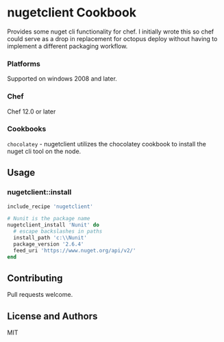 # nugetclient Cookbook

Provides some nuget cli functionality for chef. I initially wrote this so chef could serve as a drop in replacement for octopus deploy without having to implement a different packaging workflow.  

### Platforms

Supported on windows 2008 and later.

### Chef

Chef 12.0 or later

### Cookbooks
`chocolatey` - nugetclient utilizes the chocolatey cookbook to install the nuget cli tool on the node. 

## Usage

### nugetclient::install

```ruby
include_recipe 'nugetclient'

# Nunit is the package name
nugetclient_install 'Nunit' do
  # escape backslashes in paths
  install_path 'c:\\Nunit'
  package_version '2.6.4'
  feed_uri 'https://www.nuget.org/api/v2/'
end
```

## Contributing
Pull requests welcome.

## License and Authors
MIT
